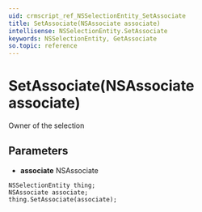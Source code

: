 ```yaml
---
uid: crmscript_ref_NSSelectionEntity_SetAssociate
title: SetAssociate(NSAssociate associate)
intellisense: NSSelectionEntity.SetAssociate
keywords: NSSelectionEntity, GetAssociate
so.topic: reference
---
```


# SetAssociate(NSAssociate associate)

Owner of the selection

## Parameters

* **associate** NSAssociate

```crmscript
NSSelectionEntity thing;
NSAssociate associate;
thing.SetAssociate(associate);
```

